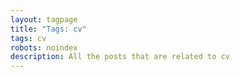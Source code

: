 ```yaml
---
layout: tagpage
title: "Tags: cv"
tags: cv
robots: noindex
description: All the posts that are related to cv
---
```

